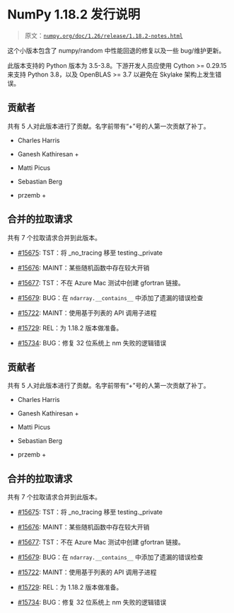 # NumPy 1.18.2 发行说明

> 原文：[`numpy.org/doc/1.26/release/1.18.2-notes.html`](https://numpy.org/doc/1.26/release/1.18.2-notes.html)

这个小版本包含了 numpy/random 中性能回退的修复以及一些 bug/维护更新。

此版本支持的 Python 版本为 3.5-3.8。下游开发人员应使用 Cython >= 0.29.15 来支持 Python 3.8，以及 OpenBLAS >= 3.7 以避免在 Skylake 架构上发生错误。

## 贡献者

共有 5 人对此版本进行了贡献。名字前带有“+”号的人第一次贡献了补丁。

+   Charles Harris

+   Ganesh Kathiresan +

+   Matti Picus

+   Sebastian Berg

+   przemb +

## 合并的拉取请求

共有 7 个拉取请求合并到此版本。

+   [#15675](https://github.com/numpy/numpy/pull/15675): TST：将 _no_tracing 移至 testing._private

+   [#15676](https://github.com/numpy/numpy/pull/15676): MAINT：某些随机函数中存在较大开销

+   [#15677](https://github.com/numpy/numpy/pull/15677): TST：不在 Azure Mac 测试中创建 gfortran 链接。

+   [#15679](https://github.com/numpy/numpy/pull/15679): BUG：在 `ndarray.__contains__` 中添加了遗漏的错误检查

+   [#15722](https://github.com/numpy/numpy/pull/15722): MAINT：使用基于列表的 API 调用子进程

+   [#15729](https://github.com/numpy/numpy/pull/15729): REL：为 1.18.2 版本做准备。

+   [#15734](https://github.com/numpy/numpy/pull/15734): BUG：修复 32 位系统上 nm 失败的逻辑错误

## 贡献者

共有 5 人对此版本进行了贡献。名字前带有“+”号的人第一次贡献了补丁。

+   Charles Harris

+   Ganesh Kathiresan +

+   Matti Picus

+   Sebastian Berg

+   przemb +

## 合并的拉取请求

共有 7 个拉取请求合并到此版本。

+   [#15675](https://github.com/numpy/numpy/pull/15675): TST：将 _no_tracing 移至 testing._private

+   [#15676](https://github.com/numpy/numpy/pull/15676): MAINT：某些随机函数中存在较大开销

+   [#15677](https://github.com/numpy/numpy/pull/15677): TST：不在 Azure Mac 测试中创建 gfortran 链接。

+   [#15679](https://github.com/numpy/numpy/pull/15679): BUG：在 `ndarray.__contains__` 中添加了遗漏的错误检查

+   [#15722](https://github.com/numpy/numpy/pull/15722): MAINT：使用基于列表的 API 调用子进程

+   [#15729](https://github.com/numpy/numpy/pull/15729): REL：为 1.18.2 版本做准备。

+   [#15734](https://github.com/numpy/numpy/pull/15734): BUG：修复 32 位系统上 nm 失败的逻辑错误
